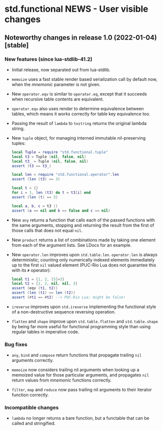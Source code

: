 # std.functional NEWS - User visible changes

## Noteworthy changes in release 1.0 (2022-01-04) [stable]

### New features (since lua-stdlib-41.2)

  - Initial release, now separated out from lua-stdlib.

  - `memoize` uses a fast stable render based serialization call by
    default now, when the _mnemonic_ parameter is not given.

  - New `operator.eqv` is similar to `operator.eq`, except that it
    succeeds when recursive table contents are equivalent.

  - `operator.eqv` also uses render to determine equivalence between
    tables, which means it works correctly for table key equivalence too.

  - Passing the result of `lambda` to `tostring` returns the original
    lambda string.

  - New `tuple` object, for managing interned immutable nil-preserving
    tuples:

    ```lua
    local Tuple = require "std.functional.tuple"
    local t3 = Tuple (nil, false, nil)
    local t3_ = Tuple (nil, false, nil)
    assert (t3 == t3_)

    local len = require "std.functional.operator".len
    assert (len (t3) == 3)

    local t = {}
    for i = 1, len (t3) do t = t3[i] end
    assert (len (t) == 3)

    local a, b, c = t3 ()
    assert (a == nil and b == false and c == nil)
    ```

  - New `any` returns a function that calls each of the passed functions
    with the same arguments, stopping and returning the result from the
    first of those calls that does not equal `nil`.

  - New `product` returns a list of combinations made by taking one element
    from each of the argument lists.  See LDocs for an example.

  - New `operator.len` improves upon `std.table.len`.
    `operator.len` is always deterministic; counting only
    numerically indexed elements immediately up to the first `nil` valued
    element (PUC-Rio Lua does not guarantee this with its `#` operator):

    ```lua
    local t1 = {1, 2, [5]=3}
    local t2 = {1, 2, nil, nil, 3}
    assert (eqv (t1, t2))
    assert (len (t1) == len (t2))
    assert (#t1 == #t2) --> PUC-Rio Lua: might be false!
    ```

  - `ireverse` improves upon `std.ireverse` implementing the functional
    style of a non-destructive sequence reversing operation.

  - `flatten` and `shape` improve upon `std.table.flatten` and
    `std.table.shape` by being far more useful for functional programming
    style than using regular tables in imperative code.


### Bug fixes

  - `any`, `bind` and `compose` return functions that propagate trailing
    `nil` arguments correctly.

  - `memoize` now considers trailing nil arguments when looking up a
    memoized value for those particular arguments, and propagates `nil`
    return values from _mnemonic_ functions correctly.

  - `filter`, `map` and `reduce` now pass trailing nil arguments to their
    iterator function correctly.


### Incompatible changes

  - `lambda` no longer returns a bare function, but a functable that can be
    called and stringified.

